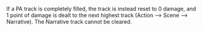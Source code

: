 If a PA track is completely filled, the track is instead reset to 0 damage, and 1 point of damage is dealt to the next highest track (Action --> Scene --> Narrative). The Narrative track cannot be cleared.